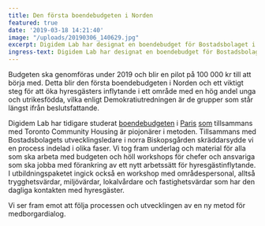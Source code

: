 ```yaml
---
title: Den första boendebudgeten i Norden
featured: true
date: '2019-03-18 14:21:40'
image: "/uploads/20190306_140629.jpg"
excerpt: Digidem Lab har designat en boendebudget för Bostadsbolaget i norra Biskopsgården.
ingress-text: Digidem Lab har designat en boendebudget för Bostadsbolaget i norra Biskopsgården och höll under mars månad utbildningar för chefer och områdespersonal. 
---
```



Budgeten ska genomföras under 2019 och blir en pilot på 100 000 kr till att börja med. Detta blir den första boendebudgeten i Norden och ett viktigt steg för att öka hyresgästers inflytande i ett område med en hög andel unga och utrikesfödda, vilka enligt Demokratiutredningen är de grupper som står längst ifrån beslutsfattande.   

Digidem Lab har tidigare studerat [boendebudgeten](https://medium.com/digidemlab/bostadsbolaget-som-satsar-p%C3%A5-sociala-fr%C3%A5gor-c6c98899e7e6) i [Paris](https://medium.com/digidemlab/paris-st%C3%B6rsta-bostadsbolag-l%C3%A5ter-de-boende-best%C3%A4mma-a66247ad31a0) [som](https://medium.com/digidemlab/det-viktigaste-%C3%A4r-att-f%C3%B6rmedla-att-de-boende-har-makten-73581f344606) tillsammans med Toronto Community Housing är piojonärer i metoden. Tillsammans med Bostadsbolagets utvecklingsledare i norra Biskopsgården skräddarsydde vi en process indelad i olika faser. Vi tog fram underlag och material för alla som ska arbeta med budgeten och höll workshops för chefer och ansvariga som ska jobba med förankring av ett nytt arbetssätt för hyresgästinflytande. I utbildningspaketet ingick också en workshop med områdespersonal, alltså trygghetsvärdar, miljövärdar, lokalvårdare och fastighetsvärdar som har den dagliga kontakten med hyresgäster.   

Vi ser fram emot att följa processen och utvecklingen av en ny metod för medborgardialog.
